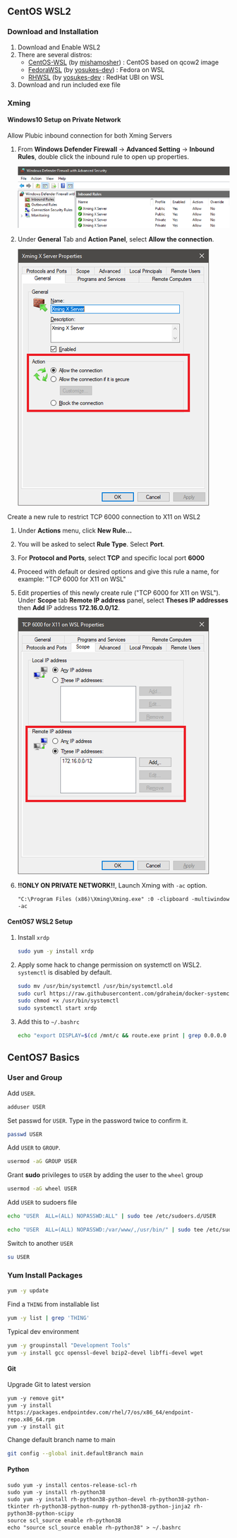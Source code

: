 ## CentOS WSL2

### Download and Installation

1. Download and Enable WSL2
2. There are several  distros:
    - [CentOS-WSL](https://github.com/mishamosher/CentOS-WSL) (by [mishamosher](https://github.com/mishamosher)) : CentOS based on qcow2 image
    - [FedoraWSL](https://github.com/yosukes-dev/FedoraWSL) (by [yosukes-dev](https://github.com/yosukes-dev)) : Fedora on WSL
    - [RHWSL](https://github.com/yosukes-dev/RHWSL) (by [yosukes-dev](https://github.com/yosukes-dev) : RedHat UBI on WSL
3. Download and run included exe file

### Xming

#### Windows10 Setup on **Private Network**

Allow Plubic inbound connection for both Xming Servers

1. From **Windows Defender Firewall** -> **Advanced Setting** -> **Inbound Rules**, double click the inbound rule to open up properties. 

    ![Enable Inbound Rules for Both Public Xming X Servers](docs/XmingFirewall0.png)

2. Under **General** Tab and **Action Panel**, select **Allow the connection**.

    ![Select Allow the connection under Action panel on General Tab](docs/XmingFirewall1.png)

Create a new rule to restrict TCP 6000 connection to X11 on WSL2

1. Under **Actions** menu, click **New Rule...** 

2. You will be asked to select **Rule Type**. Select **Port**.

3. For **Protocol and Ports**, select **TCP** and specific local port **6000**

4. Proceed with default or desired options and give this rule a name, for example: "TCP 6000 for X11 on WSL"

5. Edit properties of this newly create rule ("TCP 6000 for X11 on WSL"). Under **Scope** tab **Remote IP address** panel, select **Theses IP addresses** then **Add** IP address **172.16.0.0/12**. 

    ![Add 172.16.0.0/12 to Remote IP address under Scope tab](docs/XmingFirewall2.png)

6. **!!ONLY ON PRIVATE NETWORK!!**, Launch Xming with `-ac` option. 
    
    ```
    "C:\Program Files (x86)\Xming\Xming.exe" :0 -clipboard -multiwindow -ac
    ```

#### CentOS7 WSL2 Setup

1. Install `xrdp`

    ```sh
    sudo yum -y install xrdp
    ```

2. Apply some hack to change permission on systemctl on WSL2. `systemctl` is disabled by default.  

    ```sh
    sudo mv /usr/bin/systemctl /usr/bin/systemctl.old
    sudo curl https://raw.githubusercontent.com/gdraheim/docker-systemctl-replacement/master/files/docker/systemctl.py > /usr/bin/systemctl
    sudo chmod +x /usr/bin/systemctl
    sudo systemctl start xrdp
    ```

3. Add this to `~/.bashrc`
    ```sh
    echo "export DISPLAY=$(cd /mnt/c && route.exe print | grep 0.0.0.0 | head -1 | awk '{print $4}'):0.0" > ~/.bashrc
    ```

## CentOS7 Basics

### User and Group

Add `USER`.
```sh
adduser USER
```

Set passwd for `USER`. Type in the password twice to confirm it.
```sh
passwd USER
```

Add `USER` to `GROUP`.
```sh
usermod -aG GROUP USER
```

Grant **sudo** privileges to `USER` by adding the user to the `wheel` group
```sh
usermod -aG wheel USER
```

Add `USER` to sudoers file
```sh
echo "USER  ALL=(ALL) NOPASSWD:ALL" | sudo tee /etc/sudoers.d/USER
```
```sh
echo "USER  ALL=(ALL) NOPASSWD:/var/www/,/usr/bin/" | sudo tee /etc/sudoers.d/USER
```

Switch to another `USER`
```sh
su USER
```

### Yum Install Packages

```sh
yum -y update
```

Find a `THING` from installable list
```sh
yum -y list | grep 'THING' 
```

Typical dev environment
```sh
yum -y groupinstall "Development Tools"
yum -y install gcc openssl-devel bzip2-devel libffi-devel wget
```

#### Git

Upgrade Git to latest version
```
yum -y remove git*
yum -y install https://packages.endpointdev.com/rhel/7/os/x86_64/endpoint-repo.x86_64.rpm
yum -y install git
```

Change default branch name to main
```sh
git config --global init.defaultBranch main
```

#### Python

```
sudo yum -y install centos-release-scl-rh
sudo yum -y install rh-python38
sudo yum -y install rh-python38-python-devel rh-python38-python-tkinter rh-python38-python-numpy rh-python38-python-jinja2 rh-python38-python-scipy
source scl_source enable rh-python38
echo "source scl_source enable rh-python38" > ~/.bashrc
```
